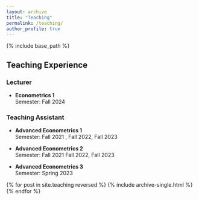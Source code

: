```yaml
---
layout: archive
title: "Teaching"
permalink: /teaching/
author_profile: true
---
```


{% include base_path %}

## Teaching Experience

### Lecturer
- **Econometrics 1**  
  Semester: Fall 2024  

### Teaching Assistant
- **Advanced Econometrics 1**  
  Semester: Fall 2021 , Fall 2022, Fall 2023  
  

- **Advanced Econometrics 2**  
  Semester: Fall 2021  Fall 2022, Fall 2023
  

- **Advanced Econometrics 3**  
  Semester: Spring 2023  
 

{% for post in site.teaching reversed %}
  {% include archive-single.html %}
{% endfor %}
